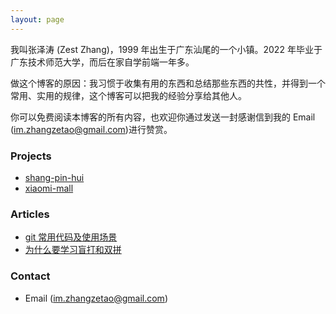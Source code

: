 ```yaml
---
layout: page
---
```


我叫张泽涛 (Zest Zhang)，1999 年出生于广东汕尾的一个小镇。2022 年毕业于广东技术师范大学，而后在家自学前端一年多。

做这个博客的原因：我习惯于收集有用的东西和总结那些东西的共性，并得到一个常用、实用的规律，这个博客可以把我的经验分享给其他人。

你可以免费阅读本博客的所有内容，也欢迎你通过发送一封感谢信到我的 Email (im.zhangzetao@gmail.com)进行赞赏。


### Projects

- [shang-pin-hui](https://github.com/Zest-Zhang/shang_pin_hui)
- [xiaomi-mall](https://github.com/Zest-Zhang/xiaomi-mall)

### Articles

- [git 常用代码及使用场景](https://zestzhang.top/blog/git%E5%B8%B8%E7%94%A8%E4%BB%A3%E7%A0%81%E5%8F%8A%E4%BD%BF%E7%94%A8%E5%9C%BA%E6%99%AF/)
- [为什么要学习盲打和双拼](https://zestzhang.top/blog/%E4%B8%BA%E4%BB%80%E4%B9%88%E8%A6%81%E5%AD%A6%E4%B9%A0%E7%9B%B2%E6%89%93%E5%92%8C%E5%8F%8C%E6%8B%BC/)

### Contact

* Email (im.zhangzetao@gmail.com) 

